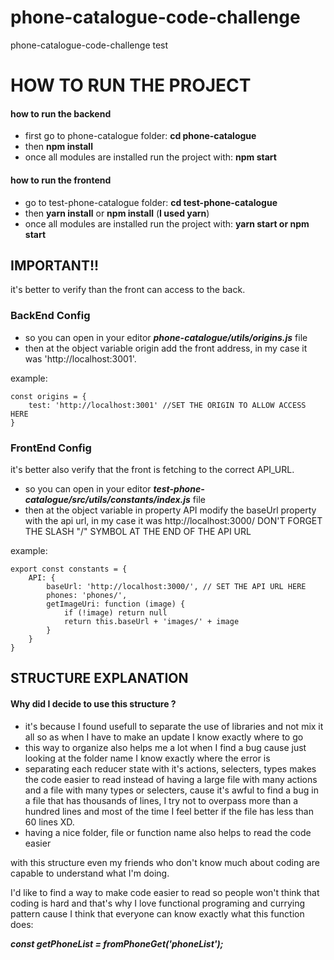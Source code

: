 # phone-catalogue-code-challenge
phone-catalogue-code-challenge test

<h1>HOW TO RUN THE PROJECT</h1>

<h4> how to run the backend </h4>

* first go to phone-catalogue folder: **cd phone-catalogue**
* then **npm install**
* once all modules are installed run the project with: **npm start**

<h4> how to run the frontend </h4>

* go to test-phone-catalogue folder: **cd test-phone-catalogue**
* then **yarn install** or **npm install** (**I used yarn**)
* once all modules are installed run the project with: **yarn start or npm start**

<h2>IMPORTANT!!</h2>
it's better to verify than the front can access to the back.
<h3>BackEnd Config</h3>

* so you can open in your editor **_phone-catalogue/utils/origins.js_** file
* then at the object variable origin add the front address, in my case it was 'http://localhost:3001'.

example: 


    const origins = {
        test: 'http://localhost:3001' //SET THE ORIGIN TO ALLOW ACCESS HERE
    } 


<h3>FrontEnd Config</h3>

it's better also verify that the front is fetching to the correct API_URL.
* so you can open in your editor **_test-phone-catalogue/src/utils/constants/index.js_** file
* then at the object variable in property API modify the baseUrl property with the api url, in my case it was http://localhost:3000/ DON'T FORGET THE SLASH "/" SYMBOL AT THE END OF THE API URL  

example:


    export const constants = {
        API: {
            baseUrl: 'http://localhost:3000/', // SET THE API URL HERE
            phones: 'phones/',
            getImageUri: function (image) {
                if (!image) return null
                return this.baseUrl + 'images/' + image
            }
        }
    }


<h2>STRUCTURE EXPLANATION</h2>

<h4>Why did I decide to use this structure ?</h4>

* it's because I found usefull to separate the use of libraries and not mix it all so as when I have to make an update I know exactly where to go
* this way to organize also helps me a lot when I find a bug cause just looking at the folder name I know exactly where the error is
* separating each reducer state with it's actions, selecters, types makes the code easier to read instead of having a large file with many actions and a file with many types or selecters, cause it's awful to find a bug in a file that has thousands of lines, I try not to overpass more than a hundred lines and most of the time I feel better if the file has less than 60 lines XD.
* having a nice folder, file or function name also helps to read the code easier

with this structure even my friends who don't know much about coding are capable to understand what I'm doing.

I'd like to find a way to make code easier to read so people won't think that coding is hard and that's why I love functional programing and currying pattern cause I think that everyone can know exactly what this function does: 

**_const getPhoneList = fromPhoneGet('phoneList');_**
